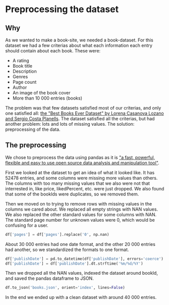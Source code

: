 # Preprocessing the dataset

## Why

As we wanted to make a book-site, we needed a book-dataset. For this dataset we had a few criterias about what each information each entry should contain about each book. These were:

- A rating
- Book title
- Description
- Genres
- Page count
- Author
- An image of the book cover
- More than 10 000 entries (books)

The problem was that few datasets satisfied most of our criterias, and only one satisfied all: [the "Best Books Ever Dataset" by Lorena Casanova Lozano and Sergio Costa Planells](https://zenodo.org/records/4265096). The dataset satisfied all the criterias, but had another problem: lots and lots of missing values. The solution: preprocessing of the data.

## The preprocessing

We chose to preprocess the data using pandas as it is ["a fast, powerful, flexible and easy to use open source data analysis and manipulation tool"](https://pandas.pydata.org/).

First we looked at the dataset to get an idea of what it looked like. It has 52478 entries, and some columns were missing more values than others. The columns with too many missing values that we also were not that interrested in, like price, likedPercent, etc. were just dropped. We also found that some of the bookIds were duplicates, so we removed them.

Then we moved on to trying to remove rows with missing values in the columns we cared about. We replaced all empty strings with NAN values. We also replaced the other standard values for some columns with NAN. The standard page number for unknown values were 0, which would be confusing for a user.

```python
df['pages'] = df['pages'].replace('0', np.nan)
```

About 30 000 entries had one date format, and the other 20 000 entries had another, so we standardized the formats to one format.

```python
df['publishDate'] = pd.to_datetime(df['publishDate'], errors='coerce')
df['publishDate'] = df['publishDate'].dt.strftime('%m/%d/%Y')
```

Then we dropped all the NAN values, indexed the dataset around bookId, and saved the pandas dataframe to JSON.

```python
df.to_json('books.json', orient='index', lines=False)
```

In the end we ended up with a clean dataset with around 40 000 entries.
